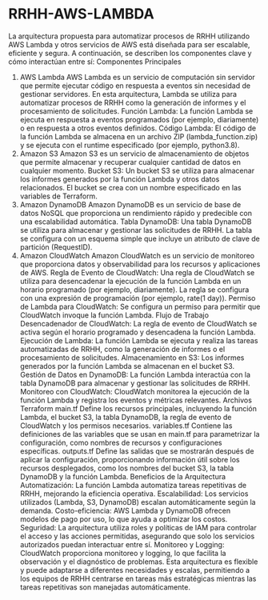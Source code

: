 # RRHH-AWS-LAMBDA
La arquitectura propuesta para automatizar procesos de RRHH utilizando AWS Lambda y otros servicios de AWS está diseñada para ser escalable, eficiente y segura. A continuación, se describen los componentes clave y cómo interactúan entre sí:
Componentes Principales
1. AWS Lambda
AWS Lambda es un servicio de computación sin servidor que permite ejecutar código en respuesta a eventos sin necesidad de gestionar servidores. En esta arquitectura, Lambda se utiliza para automatizar procesos de RRHH como la generación de informes y el procesamiento de solicitudes.
Función Lambda: La función Lambda se ejecuta en respuesta a eventos programados (por ejemplo, diariamente) o en respuesta a otros eventos definidos.
Código Lambda: El código de la función Lambda se almacena en un archivo ZIP (lambda_function.zip) y se ejecuta con el runtime especificado (por ejemplo, python3.8).
2. Amazon S3
Amazon S3 es un servicio de almacenamiento de objetos que permite almacenar y recuperar cualquier cantidad de datos en cualquier momento.
Bucket S3: Un bucket S3 se utiliza para almacenar los informes generados por la función Lambda y otros datos relacionados. El bucket se crea con un nombre especificado en las variables de Terraform.
3. Amazon DynamoDB
Amazon DynamoDB es un servicio de base de datos NoSQL que proporciona un rendimiento rápido y predecible con una escalabilidad automática.
Tabla DynamoDB: Una tabla DynamoDB se utiliza para almacenar y gestionar las solicitudes de RRHH. La tabla se configura con un esquema simple que incluye un atributo de clave de partición (RequestID).
4. Amazon CloudWatch
Amazon CloudWatch es un servicio de monitoreo que proporciona datos y observabilidad para los recursos y aplicaciones de AWS.
Regla de Evento de CloudWatch: Una regla de CloudWatch se utiliza para desencadenar la ejecución de la función Lambda en un horario programado (por ejemplo, diariamente). La regla se configura con una expresión de programación (por ejemplo, rate(1 day)).
Permiso de Lambda para CloudWatch: Se configura un permiso para permitir que CloudWatch invoque la función Lambda.
Flujo de Trabajo
Desencadenador de CloudWatch: La regla de evento de CloudWatch se activa según el horario programado y desencadena la función Lambda.
Ejecución de Lambda: La función Lambda se ejecuta y realiza las tareas automatizadas de RRHH, como la generación de informes o el procesamiento de solicitudes.
Almacenamiento en S3: Los informes generados por la función Lambda se almacenan en el bucket S3.
Gestión de Datos en DynamoDB: La función Lambda interactúa con la tabla DynamoDB para almacenar y gestionar las solicitudes de RRHH.
Monitoreo con CloudWatch: CloudWatch monitorea la ejecución de la función Lambda y registra los eventos y métricas relevantes.
Archivos Terraform
main.tf
Define los recursos principales, incluyendo la función Lambda, el bucket S3, la tabla DynamoDB, la regla de evento de CloudWatch y los permisos necesarios.
variables.tf
Contiene las definiciones de las variables que se usan en main.tf para parametrizar la configuración, como nombres de recursos y configuraciones específicas.
outputs.tf
Define las salidas que se mostrarán después de aplicar la configuración, proporcionando información útil sobre los recursos desplegados, como los nombres del bucket S3, la tabla DynamoDB y la función Lambda.
Beneficios de la Arquitectura
Automatización: La función Lambda automatiza tareas repetitivas de RRHH, mejorando la eficiencia operativa.
Escalabilidad: Los servicios utilizados (Lambda, S3, DynamoDB) escalan automáticamente según la demanda.
Costo-eficiencia: AWS Lambda y DynamoDB ofrecen modelos de pago por uso, lo que ayuda a optimizar los costos.
Seguridad: La arquitectura utiliza roles y políticas de IAM para controlar el acceso y las acciones permitidas, asegurando que solo los servicios autorizados puedan interactuar entre sí.
Monitoreo y Logging: CloudWatch proporciona monitoreo y logging, lo que facilita la observación y el diagnóstico de problemas.
Esta arquitectura es flexible y puede adaptarse a diferentes necesidades y escalas, permitiendo a los equipos de RRHH centrarse en tareas más estratégicas mientras las tareas repetitivas son manejadas automáticamente.
